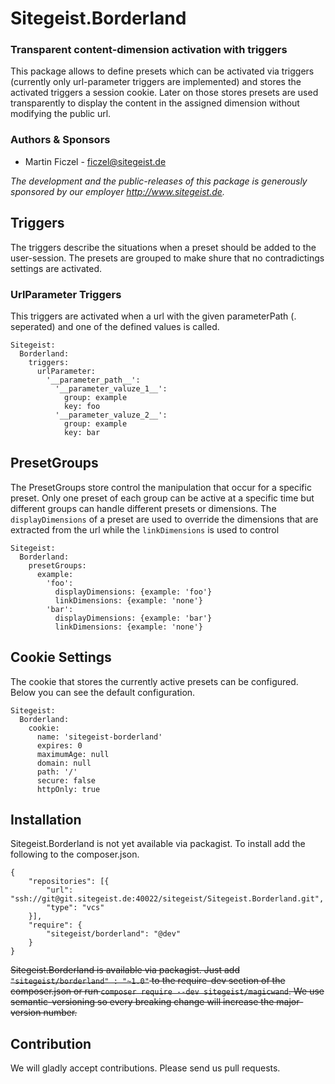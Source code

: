 # Sitegeist.Borderland
### Transparent content-dimension activation with triggers

This package allows to define presets which can be activated via triggers (currently only url-parameter triggers are 
implemented) and stores the activated triggers a session cookie. Later on those stores presets are used transparently to 
display the content in the assigned dimension without modifying the public url.

### Authors & Sponsors

* Martin Ficzel - ficzel@sitegeist.de

*The development and the public-releases of this package is generously sponsored by our employer http://www.sitegeist.de.*

##  Triggers

The triggers describe the situations when a preset should be added to the user-session. The presets are grouped to make 
shure that no contradictings settings are activated.

### UrlParameter Triggers

This triggers are activated when a url with the given parameterPath (. seperated) and one of the defined values is called. 

``` 
Sitegeist:
  Borderland:
    triggers:
      urlParameter:
        '__parameter_path__':
          '__parameter_valuze_1__':
            group: example
            key: foo
          '__parameter_valuze_2__':
            group: example
            key: bar
```

## PresetGroups

The PresetGroups store control the manipulation that occur for a specific preset. Only one preset of each group can be 
active at a specific time but different groups can handle different presets or dimensions. The `displayDimensions` of 
a preset are used to override the dimensions that are extracted from the url while the `linkDimensions` is used to control    
    
```
Sitegeist:
  Borderland:
    presetGroups:
      example:
        'foo':
          displayDimensions: {example: 'foo'}
          linkDimensions: {example: 'none'}
        'bar':
          displayDimensions: {example: 'bar'}
          linkDimensions: {example: 'none'}
```

## Cookie Settings 

The cookie that stores the currently active presets can be configured. Below you can see the default configuration.
 
```
Sitegeist:
  Borderland:
    cookie:
      name: 'sitegeist-borderland'
      expires: 0
      maximumAge: null
      domain: null
      path: '/'
      secure: false
      httpOnly: true
```

## Installation

Sitegeist.Borderland is not yet available via packagist. To install add the following to the composer.json.

```
{
    "repositories": [{
        "url": "ssh://git@git.sitegeist.de:40022/sitegeist/Sitegeist.Borderland.git",
        "type": "vcs"
    }],
    "require": {
        "sitegeist/borderland": "@dev"
    }
}

```

~~Sitegeist.Borderland is available via packagist. Just add `"sitegeist/borderland" : "~1.0"` to the require-dev section of the composer.json or run `composer require --dev sitegeist/magicwand`. We use semantic-versioning so every breaking change will increase the major-version number.~~

## Contribution

We will gladly accept contributions. Please send us pull requests.